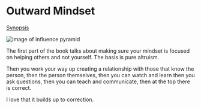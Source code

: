 # Outward Mindset

[Synopsis](https://lifeclub.org/books/the-outward-mindset-the-arbinger-institute-review-summary)

![image of influence pyramid](https://bluecourage.com/wp-content/uploads/2018/01/Peace-Pyramid.png)

The first part of the book talks about making sure your mindset is focused on helping others and not yourself. The basis is pure altruism.

Then you work your way up creating a relationship with those that know the person, then the person themselves, then you can watch and learn then you ask questions, then you can teach and communicate, then at the top there is correct. 

I love that it builds up to correction. 

